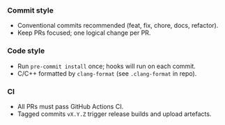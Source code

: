 ### Commit style
- Conventional commits recommended (feat, fix, chore, docs, refactor).
- Keep PRs focused; one logical change per PR.

### Code style
- Run `pre-commit install` once; hooks will run on each commit.
- C/C++ formatted by `clang-format` (see `.clang-format` in repo).

### CI
- All PRs must pass GitHub Actions CI.
- Tagged commits `vX.Y.Z` trigger release builds and upload artefacts.
